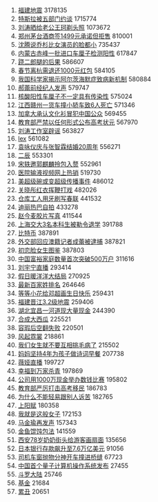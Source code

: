 1. [福建地震](https://s.weibo.com/weibo?q=%E7%A6%8F%E5%BB%BA%E5%9C%B0%E9%9C%87&Refer=top) 3178135
1. [特斯拉被五部门约谈](https://s.weibo.com/weibo?q=%23%E7%89%B9%E6%96%AF%E6%8B%89%E8%A2%AB%E4%BA%94%E9%83%A8%E9%97%A8%E7%BA%A6%E8%B0%88%23&Refer=top) 1715774
1. [刘涛晒给老公王珂剃头照](https://s.weibo.com/weibo?q=%23%E5%88%98%E6%B6%9B%E6%99%92%E7%BB%99%E8%80%81%E5%85%AC%E7%8E%8B%E7%8F%82%E5%89%83%E5%A4%B4%E7%85%A7%23&Refer=top) 1073672
1. [郑州茅台酒商签1499元承诺但拒售](https://s.weibo.com/weibo?q=%23%E9%83%91%E5%B7%9E%E8%8C%85%E5%8F%B0%E9%85%92%E5%95%86%E7%AD%BE1499%E5%85%83%E6%89%BF%E8%AF%BA%E4%BD%86%E6%8B%92%E5%94%AE%23&Refer=top) 810001
1. [沈腾说乔杉比女演员的脸都小](https://s.weibo.com/weibo?q=%23%E6%B2%88%E8%85%BE%E8%AF%B4%E4%B9%94%E6%9D%89%E6%AF%94%E5%A5%B3%E6%BC%94%E5%91%98%E7%9A%84%E8%84%B8%E9%83%BD%E5%B0%8F%23&Refer=top) 735437
1. [内蒙古赤峰一批进口车厘子检测阳性](https://s.weibo.com/weibo?q=%23%E5%86%85%E8%92%99%E5%8F%A4%E8%B5%A4%E5%B3%B0%E4%B8%80%E6%89%B9%E8%BF%9B%E5%8F%A3%E8%BD%A6%E5%8E%98%E5%AD%90%E6%A3%80%E6%B5%8B%E9%98%B3%E6%80%A7%23&Refer=top) 617847
1. [跷二郎腿的后果](https://s.weibo.com/weibo?q=%23%E8%B7%B7%E4%BA%8C%E9%83%8E%E8%85%BF%E7%9A%84%E5%90%8E%E6%9E%9C%23&Refer=top) 586607
1. [春节离杭需退还1000元红包](https://s.weibo.com/weibo?q=%23%E6%98%A5%E8%8A%82%E7%A6%BB%E6%9D%AD%E9%9C%80%E9%80%80%E8%BF%981000%E5%85%83%E7%BA%A2%E5%8C%85%23&Refer=top) 584105
1. [我国科学家揭示阿尔茨海默症致病新机制](https://s.weibo.com/weibo?q=%E6%88%91%E5%9B%BD%E7%A7%91%E5%AD%A6%E5%AE%B6%E6%8F%AD%E7%A4%BA%E9%98%BF%E5%B0%94%E8%8C%A8%E6%B5%B7%E9%BB%98%E7%97%87%E8%87%B4%E7%97%85%E6%96%B0%E6%9C%BA%E5%88%B6&Refer=top) 580884
1. [郝蕾前经纪人发声](https://s.weibo.com/weibo?q=%E9%83%9D%E8%95%BE%E5%89%8D%E7%BB%8F%E7%BA%AA%E4%BA%BA%E5%8F%91%E5%A3%B0&Refer=top) 579747
1. [核酸阳性车厘子不一定具有传染性](https://s.weibo.com/weibo?q=%23%E6%A0%B8%E9%85%B8%E9%98%B3%E6%80%A7%E8%BD%A6%E5%8E%98%E5%AD%90%E4%B8%8D%E4%B8%80%E5%AE%9A%E5%85%B7%E6%9C%89%E4%BC%A0%E6%9F%93%E6%80%A7%23&Refer=top) 575024
1. [江西赣州一货车撞小轿车致6人死亡](https://s.weibo.com/weibo?q=%E6%B1%9F%E8%A5%BF%E8%B5%A3%E5%B7%9E%E4%B8%80%E8%B4%A7%E8%BD%A6%E6%92%9E%E5%B0%8F%E8%BD%BF%E8%BD%A6%E8%87%B46%E4%BA%BA%E6%AD%BB%E4%BA%A1&Refer=top) 571346
1. [加拿大承认文化衫冒犯中国公众](https://s.weibo.com/weibo?q=%23%E5%8A%A0%E6%8B%BF%E5%A4%A7%E6%89%BF%E8%AE%A4%E6%96%87%E5%8C%96%E8%A1%AB%E5%86%92%E7%8A%AF%E4%B8%AD%E5%9B%BD%E5%85%AC%E4%BC%97%23&Refer=top) 569455
1. [教育部严禁以任何形式公布高考状元](https://s.weibo.com/weibo?q=%23%E6%95%99%E8%82%B2%E9%83%A8%E4%B8%A5%E7%A6%81%E4%BB%A5%E4%BB%BB%E4%BD%95%E5%BD%A2%E5%BC%8F%E5%85%AC%E5%B8%83%E9%AB%98%E8%80%83%E7%8A%B6%E5%85%83%23&Refer=top) 567970
1. [刘涛工作室辟谣](https://s.weibo.com/weibo?q=%E5%88%98%E6%B6%9B%E5%B7%A5%E4%BD%9C%E5%AE%A4%E8%BE%9F%E8%B0%A3&Refer=top) 563827
1. [lex](https://s.weibo.com/weibo?q=%23lex%23&Refer=top) 561082
1. [袁咏仪庆与张智霖结婚20周年](https://s.weibo.com/weibo?q=%23%E8%A2%81%E5%92%8F%E4%BB%AA%E5%BA%86%E4%B8%8E%E5%BC%A0%E6%99%BA%E9%9C%96%E7%BB%93%E5%A9%9A20%E5%91%A8%E5%B9%B4%23&Refer=top) 556271
1. [二辰](https://s.weibo.com/weibo?q=%E4%BA%8C%E8%BE%B0&Refer=top) 553301
1. [宋轶邀郭麒麟拎包入赘](https://s.weibo.com/weibo?q=%23%E5%AE%8B%E8%BD%B6%E9%82%80%E9%83%AD%E9%BA%92%E9%BA%9F%E6%8B%8E%E5%8C%85%E5%85%A5%E8%B5%98%23&Refer=top) 552961
1. [医院输液视频网上热销](https://s.weibo.com/weibo?q=%23%E5%8C%BB%E9%99%A2%E8%BE%93%E6%B6%B2%E8%A7%86%E9%A2%91%E7%BD%91%E4%B8%8A%E7%83%AD%E9%94%80%23&Refer=top) 519730
1. [美超级碗或变超级传播事件](https://s.weibo.com/weibo?q=%E7%BE%8E%E8%B6%85%E7%BA%A7%E7%A2%97%E6%88%96%E5%8F%98%E8%B6%85%E7%BA%A7%E4%BC%A0%E6%92%AD%E4%BA%8B%E4%BB%B6&Refer=top) 486012
1. [关晓彤红衣挥鞭打戏](https://s.weibo.com/weibo?q=%23%E5%85%B3%E6%99%93%E5%BD%A4%E7%BA%A2%E8%A1%A3%E6%8C%A5%E9%9E%AD%E6%89%93%E6%88%8F%23&Refer=top) 482026
1. [仓库工人用牙刷写春联](https://s.weibo.com/weibo?q=%23%E4%BB%93%E5%BA%93%E5%B7%A5%E4%BA%BA%E7%94%A8%E7%89%99%E5%88%B7%E5%86%99%E6%98%A5%E8%81%94%23&Refer=top) 441532
1. [迪丽热巴自拍](https://s.weibo.com/weibo?q=%23%E8%BF%AA%E4%B8%BD%E7%83%AD%E5%B7%B4%E8%87%AA%E6%8B%8D%23&Refer=top) 433278
1. [赵今麦胶片写真](https://s.weibo.com/weibo?q=%23%E8%B5%B5%E4%BB%8A%E9%BA%A6%E8%83%B6%E7%89%87%E5%86%99%E7%9C%9F%23&Refer=top) 411544
1. [上海交大3名本科生被勒令退学](https://s.weibo.com/weibo?q=%E4%B8%8A%E6%B5%B7%E4%BA%A4%E5%A4%A73%E5%90%8D%E6%9C%AC%E7%A7%91%E7%94%9F%E8%A2%AB%E5%8B%92%E4%BB%A4%E9%80%80%E5%AD%A6&Refer=top) 391788
1. [比特币](https://s.weibo.com/weibo?q=%23%E6%AF%94%E7%89%B9%E5%B8%81%23&Refer=top) 387891
1. [外交部回应澳籍记者成蕾被逮捕](https://s.weibo.com/weibo?q=%23%E5%A4%96%E4%BA%A4%E9%83%A8%E5%9B%9E%E5%BA%94%E6%BE%B3%E7%B1%8D%E8%AE%B0%E8%80%85%E6%88%90%E8%95%BE%E8%A2%AB%E9%80%AE%E6%8D%95%23&Refer=top) 387821
1. [初恋脸女生图鉴](https://s.weibo.com/weibo?q=%23%E5%88%9D%E6%81%8B%E8%84%B8%E5%A5%B3%E7%94%9F%E5%9B%BE%E9%89%B4%23&Refer=top) 387803
1. [中国富裕家庭数量首次突破500万户](https://s.weibo.com/weibo?q=%23%E4%B8%AD%E5%9B%BD%E5%AF%8C%E8%A3%95%E5%AE%B6%E5%BA%AD%E6%95%B0%E9%87%8F%E9%A6%96%E6%AC%A1%E7%AA%81%E7%A0%B4500%E4%B8%87%E6%88%B7%23&Refer=top) 311616
1. [刘宇宁直播](https://s.weibo.com/weibo?q=%23%E5%88%98%E5%AE%87%E5%AE%81%E7%9B%B4%E6%92%AD%23&Refer=top) 293414
1. [假日暖洋洋大结局](https://s.weibo.com/weibo?q=%23%E5%81%87%E6%97%A5%E6%9A%96%E6%B4%8B%E6%B4%8B%E5%A4%A7%E7%BB%93%E5%B1%80%23&Refer=top) 270925
1. [最新百家姓排名](https://s.weibo.com/weibo?q=%23%E6%9C%80%E6%96%B0%E7%99%BE%E5%AE%B6%E5%A7%93%E6%8E%92%E5%90%8D%23&Refer=top) 264646
1. [等等小花给邓超画生日快乐](https://s.weibo.com/weibo?q=%23%E7%AD%89%E7%AD%89%E5%B0%8F%E8%8A%B1%E7%BB%99%E9%82%93%E8%B6%85%E7%94%BB%E7%94%9F%E6%97%A5%E5%BF%AB%E4%B9%90%23&Refer=top) 259431
1. [福建晋江3.2级地震](https://s.weibo.com/weibo?q=%E7%A6%8F%E5%BB%BA%E6%99%8B%E6%B1%9F3.2%E7%BA%A7%E5%9C%B0%E9%9C%87&Refer=top) 259406
1. [湖北宜昌一河道现大量现金](https://s.weibo.com/weibo?q=%E6%B9%96%E5%8C%97%E5%AE%9C%E6%98%8C%E4%B8%80%E6%B2%B3%E9%81%93%E7%8E%B0%E5%A4%A7%E9%87%8F%E7%8E%B0%E9%87%91&Refer=top) 244390
1. [合成大西瓜](https://s.weibo.com/weibo?q=%E5%90%88%E6%88%90%E5%A4%A7%E8%A5%BF%E7%93%9C&Refer=top) 225521
1. [容瑕后空翻失败](https://s.weibo.com/weibo?q=%23%E5%AE%B9%E7%91%95%E5%90%8E%E7%A9%BA%E7%BF%BB%E5%A4%B1%E8%B4%A5%23&Refer=top) 220501
1. [风起霓裳](https://s.weibo.com/weibo?q=%E9%A3%8E%E8%B5%B7%E9%9C%93%E8%A3%B3&Refer=top) 218861
1. [我们女生就不要互相挑毛病了](https://s.weibo.com/weibo?q=%23%E6%88%91%E4%BB%AC%E5%A5%B3%E7%94%9F%E5%B0%B1%E4%B8%8D%E8%A6%81%E4%BA%92%E7%9B%B8%E6%8C%91%E6%AF%9B%E7%97%85%E4%BA%86%23&Refer=top) 215502
1. [妈妈坚持4年为孩子做诗词早餐](https://s.weibo.com/weibo?q=%23%E5%A6%88%E5%A6%88%E5%9D%9A%E6%8C%814%E5%B9%B4%E4%B8%BA%E5%AD%A9%E5%AD%90%E5%81%9A%E8%AF%97%E8%AF%8D%E6%97%A9%E9%A4%90%23&Refer=top) 207738
1. [薇娅直播](https://s.weibo.com/weibo?q=%E8%96%87%E5%A8%85%E7%9B%B4%E6%92%AD&Refer=top) 199727
1. [幸福到万家杀青](https://s.weibo.com/weibo?q=%23%E5%B9%B8%E7%A6%8F%E5%88%B0%E4%B8%87%E5%AE%B6%E6%9D%80%E9%9D%92%23&Refer=top) 197869
1. [公司用1000万现金举办数钱比赛](https://s.weibo.com/weibo?q=%E5%85%AC%E5%8F%B8%E7%94%A81000%E4%B8%87%E7%8E%B0%E9%87%91%E4%B8%BE%E5%8A%9E%E6%95%B0%E9%92%B1%E6%AF%94%E8%B5%9B&Refer=top) 195802
1. [教育部严厉打击高考移民](https://s.weibo.com/weibo?q=%23%E6%95%99%E8%82%B2%E9%83%A8%E4%B8%A5%E5%8E%89%E6%89%93%E5%87%BB%E9%AB%98%E8%80%83%E7%A7%BB%E6%B0%91%23&Refer=top) 186783
1. [为什么不能轻易跟别人诉苦](https://s.weibo.com/weibo?q=%23%E4%B8%BA%E4%BB%80%E4%B9%88%E4%B8%8D%E8%83%BD%E8%BD%BB%E6%98%93%E8%B7%9F%E5%88%AB%E4%BA%BA%E8%AF%89%E8%8B%A6%23&Refer=top) 182765
1. [上阳赋](https://s.weibo.com/weibo?q=%E4%B8%8A%E9%98%B3%E8%B5%8B&Refer=top) 180358
1. [我就是这般女子](https://s.weibo.com/weibo?q=%E6%88%91%E5%B0%B1%E6%98%AF%E8%BF%99%E8%88%AC%E5%A5%B3%E5%AD%90&Refer=top) 172153
1. [马金瑜再发声](https://s.weibo.com/weibo?q=%23%E9%A9%AC%E9%87%91%E7%91%9C%E5%86%8D%E5%8F%91%E5%A3%B0%23&Refer=top) 157343
1. [金鱼馄饨包法](https://s.weibo.com/weibo?q=%E9%87%91%E9%B1%BC%E9%A6%84%E9%A5%A8%E5%8C%85%E6%B3%95&Refer=top) 141559
1. [西安78岁奶奶街头给游客画扇面](https://s.weibo.com/weibo?q=%E8%A5%BF%E5%AE%8978%E5%B2%81%E5%A5%B6%E5%A5%B6%E8%A1%97%E5%A4%B4%E7%BB%99%E6%B8%B8%E5%AE%A2%E7%94%BB%E6%89%87%E9%9D%A2&Refer=top) 135656
1. [日本银行存款飙升至7.6万亿美元](https://s.weibo.com/weibo?q=%E6%97%A5%E6%9C%AC%E9%93%B6%E8%A1%8C%E5%AD%98%E6%AC%BE%E9%A3%99%E5%8D%87%E8%87%B37.6%E4%B8%87%E4%BA%BF%E7%BE%8E%E5%85%83&Refer=top) 91056
1. [司机车窗抛物分神开车撞进桥缝](https://s.weibo.com/weibo?q=%23%E5%8F%B8%E6%9C%BA%E8%BD%A6%E7%AA%97%E6%8A%9B%E7%89%A9%E5%88%86%E7%A5%9E%E5%BC%80%E8%BD%A6%E6%92%9E%E8%BF%9B%E6%A1%A5%E7%BC%9D%23&Refer=top) 67723
1. [中国首个量子计算机操作系统发布](https://s.weibo.com/weibo?q=%23%E4%B8%AD%E5%9B%BD%E9%A6%96%E4%B8%AA%E9%87%8F%E5%AD%90%E8%AE%A1%E7%AE%97%E6%9C%BA%E6%93%8D%E4%BD%9C%E7%B3%BB%E7%BB%9F%E5%8F%91%E5%B8%83%23&Refer=top) 27455
1. [斗罗大陆](https://s.weibo.com/weibo?q=%E6%96%97%E7%BD%97%E5%A4%A7%E9%99%86&Refer=top) 25746
1. [基金](https://s.weibo.com/weibo?q=%E5%9F%BA%E9%87%91&Refer=top) 21684
1. [累丑](https://s.weibo.com/weibo?q=%E7%B4%AF%E4%B8%91&Refer=top) 20651